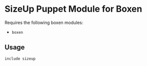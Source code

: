 # SizeUp Puppet Module for Boxen

Requires the following boxen modules:

* `boxen`

## Usage

```puppet
include sizeup
```